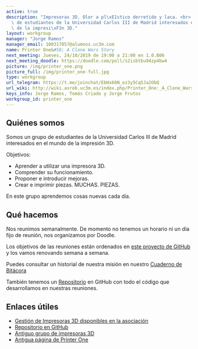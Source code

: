 ```yaml
---
active: true
description: "Impresoras 3D. Olor a pl\xE1stico derretido y laca. <br> Somos un grupo\
  \ de estudiantes de la Universidad Carlos III de Madrid interesados en el mundo\
  \ de la impresi\xF3n 3D."
layout: workgroup
manager: "Jorge Ramos"
manager_email: 100317057@alumnos.uc3m.com
name: Printer One&#58; A Clone Wars Story
next_meeting: Jueves, 24/10/2019 de 19:00 a 21:00 en 1.0.B06
next_meeting_doodle: https://doodle.com/poll/s2isbtbu94zp4bw4
picture: /img/printer_one.png
picture_full: /img/printer_one-full.jpg
type: workgroup
url_telegram: https://t.me/joinchat/EbHx60N_oz3y5Cq5Ja2ObQ
url_wiki: http://wiki.asrob.uc3m.es/index.php/Printer_One:_A_Clone_Wars_Story
keys_info: Jorge Ramos, Tomás Criado y Jorge Frutos
workgroup_id: printer_one
---
```


<!--- Model for next_meeting string here --->
<!--- next_meeting: Jueves, 21/12/2017 de 15:00 a 19:00 en 1.0.B06 --->

## Quiénes somos

Somos un grupo de estudiantes de la Universidad Carlos III de Madrid interesados en el mundo de la impresión 3D.

Objetivos:

 * Aprender a utilizar una impresora 3D.
 * Comprender su funcionamiento.
 * Proponer e introducir mejoras.
 * Crear e imprimir piezas. MUCHAS. PIEZAS.

En este grupo aprendemos cosas nuevas cada día.

## Qué hacemos

Nos reunimos semanalmente. De momento no tenemos un horario ni un día fijo de reunión, nos organizamos por Doodle.

Los objetivos de las reuniones están ordenados en [este proyecto de GitHub](https://github.com/asrob-uc3m/impresoras-asrob/projects/1) y los vamos renovando semana a semana.

Puedes consultar un historial de nuestra misión en nuestro [Cuaderno de Bitácora](https://github.com/asrob-uc3m/impresoras-asrob/wiki/Printer-One-A-Clone-Wars-Story.-Cuaderno-de-Bit%C3%A1cora)

También tenemos un [Repositorio](https://github.com/asrob-uc3m/impresoras-asrob) en GitHub con todo el código que desarrollamos en nuestras reuniones.

## Enlaces útiles
 * [Gestión de Impresoras 3D disponibles en la asociación](http://wiki.asrob.uc3m.es/printers/)
 * [Repositorio en GitHub](https://github.com/asrob-uc3m/impresoras-asrob)
 * [Antiguo grupo de impresoras 3D](http://wiki.asrob.uc3m.es/index.php/Impresora-3D_Open_Source)
 * [Antigua página de Printer One](http://wiki.asrob.uc3m.es/index.php/Printer_One:_A_Clone_Wars_Story)

